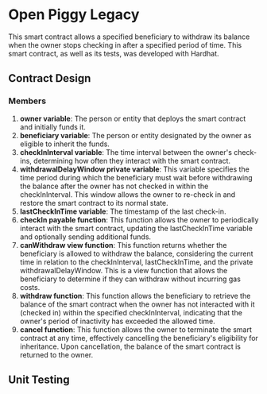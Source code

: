 # Open Piggy Legacy

This smart contract allows a specified beneficiary to withdraw its balance when the owner stops checking in after a specified period of time. This smart contract, as well as its tests, was developed with Hardhat.

## Contract Design

### Members

1. **owner variable**: The person or entity that deploys the smart contract and initially funds it.
2. **beneficiary variable**: The person or entity designated by the owner as eligible to inherit the funds.
3. **checkInInterval variable**: The time interval between the owner's check-ins, determining how often they interact with the smart contract.
4. **withdrawalDelayWindow private variable**: This variable specifies the time period during which the beneficiary must wait before withdrawing the balance after the owner has not checked in within the checkInInterval. This window allows the owner to re-check in and restore the smart contract to its normal state.
5. **lastCheckInTime variable**: The timestamp of the last check-in.
6. **checkIn payable function**: This function allows the owner to periodically interact with the smart contract, updating the lastCheckInTime variable and optionally sending additional funds.
7. **canWithdraw view function**: This function returns whether the beneficiary is allowed to withdraw the balance, considering the current time in relation to the checkInInterval, lastCheckInTime, and the private withdrawalDelayWindow. This is a view function that allows the beneficiary to determine if they can withdraw without incurring gas costs.
8. **withdraw function**: This function allows the beneficiary to retrieve the balance of the smart contract when the owner has not interacted with it (checked in) within the specified checkInInterval, indicating that the owner's period of inactivity has exceeded the allowed time.
9. **cancel function**: This function allows the owner to terminate the smart contract at any time, effectively cancelling the beneficiary's eligibility for inheritance. Upon cancellation, the balance of the smart contract is returned to the owner.

## Unit Testing

